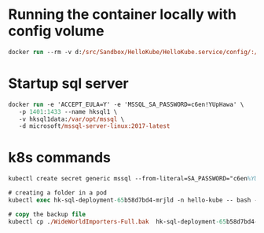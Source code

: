 # Running the container locally with config volume
```ps
docker run --rm -v d:/src/Sandbox/HelloKube/HelloKube.service/config/:/config hello-kube-service
```
# Startup sql server
```ps
docker run -e 'ACCEPT_EULA=Y' -e 'MSSQL_SA_PASSWORD=c6en!YUpHawa' \
   -p 1401:1433 --name hksql1 \
   -v hksql1data:/var/opt/mssql \
   -d microsoft/mssql-server-linux:2017-latest
```

# k8s commands
```ps
kubectl create secret generic mssql --from-literal=SA_PASSWORD="c6en%YUpHawa" -n hello-kube

# creating a folder in a pod
kubectl exec hk-sql-deployment-65b58d7bd4-mrjld -n hello-kube -- bash -c "mkdir /var/opt/mssql/backup"

# copy the backup file
kubectl cp ./WideWorldImporters-Full.bak  hk-sql-deployment-65b58d7bd4-mrjld:/var/opt/mssql/backup/ -n hello-kube
```